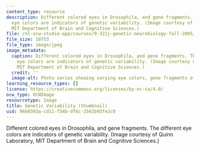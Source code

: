 ```yaml
---
content_type: resource
description: Different colored eyes in Drosophila, and gene fragments. The different
  eye colors are indicators of genetic variability. (Image courtesy of Quinn Laboratory,
  MIT Department of Brain and Cognitive Sciences.)
file: /ol-ocw-studio-app/courses/9-322j-genetic-neurobiology-fall-2005/9660393acd11f54bdf6c2562b93fe2c9_9-322jf05-th.jpg
file_size: 10753
file_type: image/jpeg
image_metadata:
  caption: Different colored eyes in Drosophila, and gene fragments. The different
    eye colors are indicators of genetic variability. (Image courtesy of Quinn Laboratory,
    MIT Department of Brain and Cognitive Sciences.)
  credit: ''
  image-alt: Photo series showing varying eye colors, gene fragments of Drosophila.
learning_resource_types: []
license: https://creativecommons.org/licenses/by-nc-sa/4.0/
ocw_type: OCWImage
resourcetype: Image
title: Genetic Variability (thumbnail)
uid: 9660393a-cd11-f54b-df6c-2562b93fe2c9
---
```

Different colored eyes in Drosophila, and gene fragments. The different eye colors are indicators of genetic variability. (Image courtesy of Quinn Laboratory, MIT Department of Brain and Cognitive Sciences.)